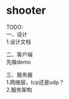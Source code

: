 # shooter

TODO:
<br>
一、设计
<br>
1.设计文档
<br>


二、客户端
<br>
先做demo
<br>


三、服务器
<br>
1.网络层，tcp还是udp？
<br>
2.服务架构
